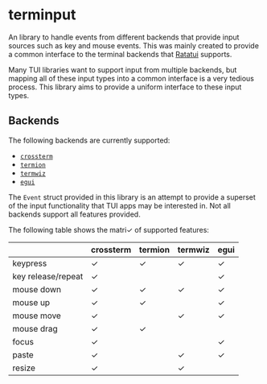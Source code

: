 # terminput

An library to handle events from different backends that provide input sources
such as key and mouse events. This was mainly created to provide a common
interface to the terminal backends that
[Ratatui](https://crates.io/crates/ratatui) supports.

Many TUI libraries want to support input from multiple backends, but mapping all
of these input types into a common interface is a very tedious process. This
library aims to provide a uniform interface to these input types.

## Backends

The following backends are currently supported:

- [`crossterm`](https://crates.io/crates/crossterm)
- [`termion`](https://crates.io/crates/termion)
- [`termwiz`](https://crates.io/crates/termwiz)
- [`egui`](https://crates.io/crates/egui)

The `Event` struct provided in this library is an attempt to provide a superset
of the input functionality that TUI apps may be interested in. Not all backends
support all features provided.

The following table shows the matri✓ of supported features:

|                    | crossterm | termion | termwiz | egui |
| ------------------ | --------- | ------- | ------- | ---- |
| keypress           | ✓         | ✓       | ✓       | ✓    |
| key release/repeat | ✓         |         |         | ✓    |
| mouse down         | ✓         | ✓       | ✓       | ✓    |
| mouse up           | ✓         | ✓       |         | ✓    |
| mouse move         | ✓         |         | ✓       | ✓    |
| mouse drag         | ✓         | ✓       |         |      |
| focus              | ✓         |         |         | ✓    |
| paste              | ✓         |         | ✓       | ✓    |
| resize             | ✓         |         | ✓       |      |
